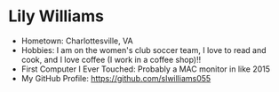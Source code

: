 # Lily Williams
- Hometown: Charlottesville, VA
- Hobbies: I am on the women's club soccer team, I love to read and cook, and I love coffee (I work in a coffee shop)!!
- First Computer I Ever Touched: Probably a MAC monitor in like 2015
- My GitHub Profile: https://github.com/slwilliams055

